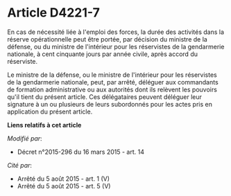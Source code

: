 # Article D4221-7

En cas de nécessité liée à l'emploi des forces, la durée des activités dans la réserve opérationnelle peut être portée, par
décision du ministre de la défense, ou du ministre de l'intérieur pour les réservistes de la gendarmerie nationale, à cent
cinquante jours par année civile, après accord du réserviste.

Le ministre de la défense, ou le ministre de l'intérieur pour les réservistes de la gendarmerie nationale, peut, par arrêté,
déléguer aux commandants de formation administrative ou aux autorités dont ils relèvent les pouvoirs qu'il tient du présent
article. Ces délégataires peuvent déléguer leur signature à un ou plusieurs de leurs subordonnés pour les actes pris en
application du présent article.

**Liens relatifs à cet article**

_Modifié par_:

  - Décret n°2015-296 du 16 mars 2015 - art. 14

_Cité par_:

  - Arrêté du 5 août 2015 - art. 1 (V)
  - Arrêté du 5 août 2015 - art. 5 (V)
